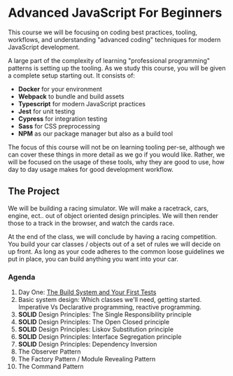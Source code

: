 # Advanced JavaScript For Beginners
This course we will be focusing on coding best practices, tooling, workflows, and understanding "advanced coding" techniques for modern JavaScript development.

A large part of the complexity of learning "professional programming" patterns is setting up the tooling. As we study this course, you will be given a complete setup starting out. It consists of:

- **Docker** for your environment
- **Webpack** to bundle and build assets
- **Typescript** for modern JavaScript practices
- **Jest** for unit testing
- **Cypress** for integration testing
- **Sass** for CSS preprocessing
- **NPM** as our package manager but also as a build tool

The focus of this course will not be on learning tooling per-se, although we can cover these things in more detail as we go if you would like. Rather, we will be focused on the usage of these tools, why they are good to use, how day to day usage makes for good development workflow.


## The Project
We will be building a racing simulator. We will make a racetrack, cars, engine, ect.. out of object oriented design principles. We will then render those to a track in the browser, and watch the cards race.

At the end of the class, we will conclude by having a racing competition. You build your car classes / objects out of a set of rules we will decide on up front. As long as your code adheres to the common loose guidelines we put in place, you can build anything you want into your car.

### Agenda
1. Day One: [The Build System and Your First Tests](https://github.com/peb7268/AdvancedJavaScriptForBeginners/tree/feature/day-1-the-build-pipeline) 
2. Basic system design: Which classes we'll need, getting started. Imperative Vs Declarative programming, reactive programming.
3. **SOLID** Design Principles: The Single Responsibility principle
4. **SOLID** Design Principles: The Open Closed principle
5. **SOLID** Design Principles: Liskov Substitution principle
6. **SOLID** Design Principles: Interface Segregation principle
7. **SOLID** Design Principles: Dependency Inversion
8. The Observer Pattern
9. The Factory Pattern / Module Revealing Pattern
10. The Command Pattern